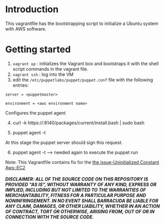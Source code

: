 # Introduction

This vagrantfile has the bootstrapping script to initialize a Ubuntu system with AWS software. 

# Getting started

1. `vagrant up` : initializes the Vagrant box and bootstraps it with the shell script commands in the vagrant file.
2. `vagrant ssh` : log into the VM
3. edit the `/etc/puppetlabs/puppet/puppet.conf` file with the following entries:

`server = <puppetmaster>`

`environment = <aws environment name>`

Configures the puppet agent

4. curl -k https://<puppetserver fqdn>:8140/packages/current/install.bash | sudo bash

5. puppet agent -t

At this stage the puppet server should sign this request.

6. puppet agent -t --> needed again to execute the puppet run

Note: This Vagrantfile contains fix for the [the issue-Uninitialized Constant Aws::EC2](https://github.com/puppetlabs/puppetlabs-aws/issues/476)


##### DISCLAIMER: ALL OF THE SOURCE CODE ON THIS REPOSITORY IS PROVIDED "AS IS", WITHOUT WARRANTY OF ANY KIND, EXPRESS OR IMPLIED, INCLUDING BUT NOT LIMITED TO THE WARRANTIES OF MERCHANTABILITY, FITNESS FOR A PARTICULAR PURPOSE AND NONINFRINGEMENT. IN NO EVENT SHALL BARRACUDA BE LIABLE FOR ANY CLAIM, DAMAGES, OR OTHER LIABILITY, WHETHER IN AN ACTION OF CONTRACT, TORT OR OTHERWISE, ARISING FROM, OUT OF OR IN CONNECTION WITH THE SOURCE CODE. #####

